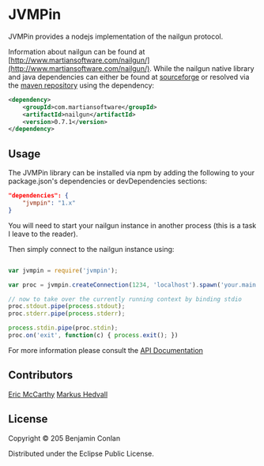 # JVMPin

JVMPin provides a nodejs implementation of the nailgun protocol.

Information about nailgun can be found at
[http://www.martiansoftware.com/nailgun/](http://www.martiansoftware.com/nailgun/).
While the nailgun native library and java dependencies can either be found at
[sourceforge](http://sourceforge.net/projects/nailgun/files/nailgun/) or
resolved via the [maven repository](http://ooo-maven.googlecode.com/hg/repository) using the dependency:
```xml
<dependency>
	<groupId>com.martiansoftware</groupId>
	<artifactId>nailgun</artifactId>
	<version>0.7.1</version>
</dependency>
```

## Usage

The JVMPin library can be installed via npm by adding the following to
your package.json's dependencies or devDependencies sections:
```json
"dependencies": {
	"jvmpin": "1.x"
}

```

You will need to start your nailgun instance in another process (this is
a task I leave to the reader).

Then simply connect to the nailgun instance using:
```javascript

var jvmpin = require('jvmpin');

var proc = jvmpin.createConnection(1234, 'localhost').spawn('your.main.Class');

// now to take over the currently running context by binding stdio
proc.stdout.pipe(process.stdout);
proc.stderr.pipe(process.stderr);

process.stdin.pipe(proc.stdin);
proc.on('exit', function(c) { process.exit(); })

```

For more information please consult the [API
Documentation](https://bitbucket.org/foldr/jvmpin/raw/master/lib/jvmpin.js)

## Contributors

[Eric McCarthy](http://limulus.net/)
[Markus Hedvall](https://bitbucket.org/markushedvall/)


## License

Copyright © 205 Benjamin Conlan

Distributed under the Eclipse Public License.
